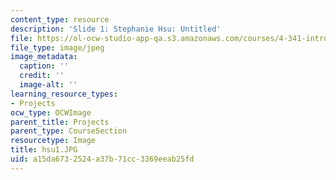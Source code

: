 ```yaml
---
content_type: resource
description: 'Slide 1: Stephanie Hsu: Untitled'
file: https://ol-ocw-studio-app-qa.s3.amazonaws.com/courses/4-341-introduction-to-photography-fall-2002/a15da6732524a37b71cc3369eeab25fd_hsu1.JPG
file_type: image/jpeg
image_metadata:
  caption: ''
  credit: ''
  image-alt: ''
learning_resource_types:
- Projects
ocw_type: OCWImage
parent_title: Projects
parent_type: CourseSection
resourcetype: Image
title: hsu1.JPG
uid: a15da673-2524-a37b-71cc-3369eeab25fd
---
```


